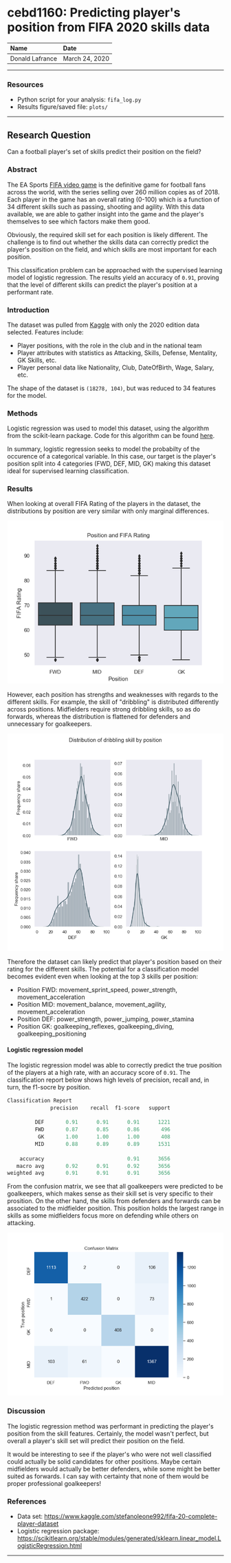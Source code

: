 # cebd1160: Predicting player's position from FIFA 2020 skills data

| Name | Date |
|:-------|:---------------|
|Donald Lafrance| March 24, 2020|

-----

### Resources

- Python script for your analysis: `fifa_log.py`
- Results figure/saved file: `plots/`

-----

## Research Question

Can a football player's set of skills predict their position on the field?

### Abstract

The EA Sports [FIFA video game](https://www.ea.com/games/fifa/fifa-20) is the definitive game for football fans across the world, with the series selling over 260 million copies as of 2018. Each player in the game has an overall rating (0-100) which is a function of 34 different skills such as passing, shooting and agility. With this data available, we are able to gather insight into the game and the player's themselves to see which factors make them good.

Obviously, the required skill set for each position is likely different. The challenge is to find out whether the skills data can correctly predict the player's position on the field, and which skills are most important for each position.

This classification problem can be approached with the supervised learning model of logistic regression. The results yield an accuracy of `0.91`, proving that the level of different skills can predict the player's position at a performant rate.

### Introduction

The dataset was pulled from [Kaggle](https://www.kaggle.com/stefanoleone992/fifa-20-complete-player-dataset) with only the 2020 edition data selected. Features include:

- Player positions, with the role in the club and in the national team
- Player attributes with statistics as Attacking, Skills, Defense, Mentality, GK Skills, etc.
- Player personal data like Nationality, Club, DateOfBirth, Wage, Salary, etc.

The shape of the dataset is `(18278, 104)`, but was reduced to 34 features for the model.

### Methods

Logistic regression was used to model this dataset, using the algorithm from the scikit-learn package.
Code for this algorithm can be found [here](https://scikitlearn.org/stable/modules/generated/sklearn.linear_model.LogisticRegression.html).

In summary, logistic regression seeks to model the probabilty of the occurence of a categorical variable. In this case, our target is the player's position split into 4 categories (FWD, DEF, MID, GK) making this dataset ideal for supervised learning classification.

### Results

When looking at overall FIFA Rating of the players in the dataset, the distributions by position are very similar with only marginal differences.

![boxplot](./plots/box_position_rating.png)

However, each position has strengths and weaknesses with regards to the different skills. For example, the skill of "dribbling" is distributed differently across positions. Midfielders require strong dribbling skills, so as do forwards, whereas the distribution is flattened for defenders and unnecessary for goalkeepers.

![hist](./plots/hist_rating_position.png)

Therefore the dataset can likely predict that player's position based on their rating for the different skills. The potential for a classification model becomes evident even when looking at the top 3 skills per position:

- Position FWD: movement_sprint_speed, power_strength, movement_acceleration
- Position MID: movement_balance, movement_agility, movement_acceleration
- Position DEF: power_strength, power_jumping, power_stamina
- Position GK: goalkeeping_reflexes, goalkeeping_diving, goalkeeping_positioning

#### Logistic regression model

The logistic regression model was able to correctly predict the true position of the players at a high rate, with an accuracy score of `0.91`. The classification report below shows high levels of precision, recall and, in turn, the f1-socre by position. 

```python
Classification Report
              precision    recall  f1-score   support

         DEF       0.91      0.91      0.91      1221
         FWD       0.87      0.85      0.86       496
          GK       1.00      1.00      1.00       408
         MID       0.88      0.89      0.89      1531

    accuracy                           0.91      3656
   macro avg       0.92      0.91      0.92      3656
weighted avg       0.91      0.91      0.91      3656
```

From the confusion matrix, we see that all goalkeepers were predicted to be goalkeepers, which makes sense as their skill set is very specific to their prosition. On the other hand, the skills from defenders and forwards can be associated to the midfielder position. This position holds the largest range in skills as some midfielders focus more on defending while others on attacking.

![confusion_matrix](./plots/confusion_matrix.png)

### Discussion

The logistic regression method was performant in predicting the player's position from the skill features. Certainly, the model wasn't perfect, but overall a player's skill set will predict their position on the field.

It would be interesting to see if the player's who were not well classified could actually be solid candidates for other positions. Maybe certain midfielders would actually be better defenders, while some might be better suited as forwards. I can say with certainty that none of them would be proper professional goalkeepers!

### References

- Data set: https://www.kaggle.com/stefanoleone992/fifa-20-complete-player-dataset
- Logistic regression package: https://scikitlearn.org/stable/modules/generated/sklearn.linear_model.LogisticRegression.html

-------
